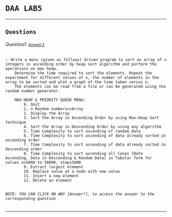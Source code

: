 # `DAA LAB5`

---

## `Questions`

###### Question1: [`Answer1`](1.c)

    ✨ Write a menu (given as follows) driven program to sort an array of n integers in ascending order by heap sort algorithm and perform the operations on max heap.
        Determine the time required to sort the elements. Repeat the experiment for different values of n, the number of elements in the array to be sorted and plot a graph of the time taken versus n.
        The elements can be read from a file or can be generated using the random number generator.

        MAX-HEAP & PRIORITY QUEUE MENU:
            0. Quit
            1. n Random numbers=>Array
            2. Display the Array
            3. Sort the Array in Ascending Order by using Max-Heap Sort technique
            4. Sort the Array in Descending Order by using any algorithm
            5. Time Complexity to sort ascending of random data
            6. Time Complexity to sort ascending of data already sorted in ascending order
            7. Time Complexity to sort ascending of data already sorted in descending order
            8. Time Complexity to sort ascending all Cases (Data Ascending, Data in Descending & Random Data) in Tabular form for values n=5000 to 50000, step=5000
            9. Extract largest element
            10. Replace value at a node with new value
            11. Insert a new element
            12. Delete an element

##

###### `NOTE: YOU CAN CLICK ON ANY [Answer*], to access the answer to the corresponding question`

---
